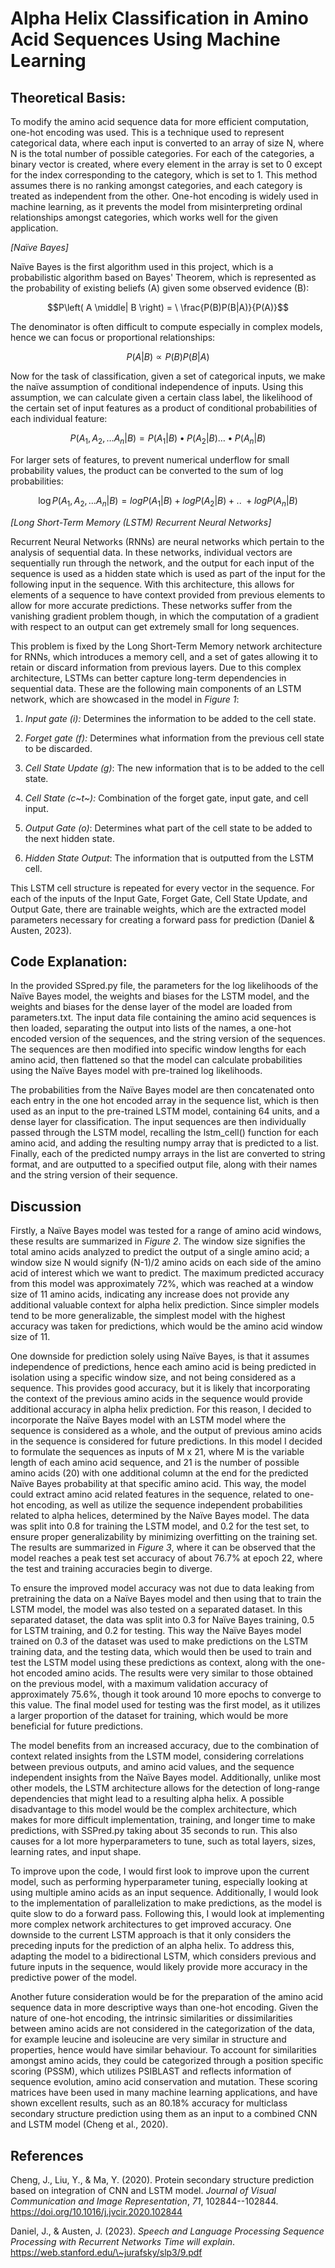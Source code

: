 # Alpha Helix Classification in Amino Acid Sequences Using Machine Learning

## Theoretical Basis:

To modify the amino acid sequence data for more efficient computation,
one-hot encoding was used. This is a technique used to represent
categorical data, where each input is converted to an array of size N,
where N is the total number of possible categories. For each of the
categories, a binary vector is created, where every element in the array
is set to 0 except for the index corresponding to the category, which is
set to 1. This method assumes there is no ranking amongst categories,
and each category is treated as independent from the other. One-hot
encoding is widely used in machine learning, as it prevents the model
from misinterpreting ordinal relationships amongst categories, which
works well for the given application.

*[Naïve Bayes]*

Naïve Bayes is the first algorithm used in this project, which is a
probabilistic algorithm based on Bayes' Theorem, which is represented as
the probability of existing beliefs (A) given some observed evidence
(B):

$$P\left( A \middle| B \right) = \ \frac{P(B)P(B|A)}{P(A)}$$

The denominator is often difficult to compute especially in complex
models, hence we can focus or proportional relationships:

$$P\left( A \middle| B \right) \propto P(B)P(B|A)$$

Now for the task of classification, given a set of categorical inputs,
we make the naïve assumption of conditional independence of inputs.
Using this assumption, we can calculate given a certain class label, the
likelihood of the certain set of input features as a product of
conditional probabilities of each individual feature:

$$P\left( A_{1},A_{2},\ldots A_{n} \middle| B \right) = P\left( A_{1} \middle| B \right) \bullet P\left( A_{2} \middle| B \right)\ldots \bullet P\left( A_{n} \middle| B \right)$$

For larger sets of features, to prevent numerical underflow for small
probability values, the product can be converted to the sum of log
probabilities:

$$\log{P\left( A_{1},A_{2},\ldots A_{n} \middle| B \right)} = logP\left( A_{1} \middle| B \right) + logP\left( A_{2} \middle| B \right) + ..\  + logP(A_{n}|B)$$

*[Long Short-Term Memory (LSTM) Recurrent Neural Networks]*

Recurrent Neural Networks (RNNs) are neural networks which pertain to
the analysis of sequential data. In these networks, individual vectors
are sequentially run through the network, and the output for each input
of the sequence is used as a hidden state which is used as part of the
input for the following input in the sequence. With this architecture,
this allows for elements of a sequence to have context provided from
previous elements to allow for more accurate predictions. These networks
suffer from the vanishing gradient problem though, in which the
computation of a gradient with respect to an output can get extremely
small for long sequences.

This problem is fixed by the Long Short-Term Memory network architecture
for RNNs, which introduces a memory cell, and a set of gates allowing it
to retain or discard information from previous layers. Due to this
complex architecture, LSTMs can better capture long-term dependencies in
sequential data. These are the following main components of an LSTM
network, which are showcased in the model in *Figure 1*:

1.  *Input gate (i):* Determines the information to be added to the cell
    state.

2.  *Forget gate (f):* Determines what information from the previous
    cell state to be discarded.

3.  *Cell State Update (g)*: The new information that is to be added to
    the cell state.

4.  *Cell State (c~t~):* Combination of the forget gate, input gate, and
    cell input.

5.  *Output Gate (o)*: Determines what part of the cell state to be
    added to the next hidden state.

6.  *Hidden State Output*: The information that is outputted from the
    LSTM cell.

This LSTM cell structure is repeated for every vector in the sequence.
For each of the inputs of the Input Gate, Forget Gate, Cell State
Update, and Output Gate, there are trainable weights, which are the
extracted model parameters necessary for creating a forward pass for
prediction (Daniel & Austen, 2023).

## Code Explanation:

In the provided SSpred.py file, the parameters for the log likelihoods
of the Naïve Bayes model, the weights and biases for the LSTM model, and
the weights and biases for the dense layer of the model are loaded from
parameters.txt. The input data file containing the amino acid sequences
is then loaded, separating the output into lists of the names, a one-hot
encoded version of the sequences, and the string version of the
sequences. The sequences are then modified into specific window lengths
for each amino acid, then flattened so that the model can calculate
probabilities using the Naïve Bayes model with pre-trained log
likelihoods.

The probabilities from the Naïve Bayes model are then concatenated onto
each entry in the one hot encoded array in the sequence list, which is
then used as an input to the pre-trained LSTM model, containing 64
units, and a dense layer for classification. The input sequences are
then individually passed through the LSTM model, recalling the
lstm_cell() function for each amino acid, and adding the resulting numpy
array that is predicted to a list. Finally, each of the predicted numpy
arrays in the list are converted to string format, and are outputted to
a specified output file, along with their names and the string version
of their sequence.

## Discussion

Firstly, a Naïve Bayes model was tested for a range of amino acid
windows, these results are summarized in *Figure 2*. The window size
signifies the total amino acids analyzed to predict the output of a
single amino acid; a window size N would signify (N-1)/2 amino acids on
each side of the amino acid of interest which we want to predict. The
maximum predicted accuracy from this model was approximately 72%, which
was reached at a window size of 11 amino acids, indicating any increase
does not provide any additional valuable context for alpha helix
prediction. Since simpler models tend to be more generalizable, the
simplest model with the highest accuracy was taken for predictions,
which would be the amino acid window size of 11.

One downside for prediction solely using Naïve Bayes, is that it assumes
independence of predictions, hence each amino acid is being predicted in
isolation using a specific window size, and not being considered as a
sequence. This provides good accuracy, but it is likely that
incorporating the context of the previous amino acids in the sequence
would provide additional accuracy in alpha helix prediction. For this
reason, I decided to incorporate the Naïve Bayes model with an LSTM
model where the sequence is considered as a whole, and the output of
previous amino acids in the sequence is considered for future
predictions. In this model I decided to formulate the sequences as
inputs of M x 21, where M is the variable length of each amino acid
sequence, and 21 is the number of possible amino acids (20) with one
additional column at the end for the predicted Naïve Bayes probability
at that specific amino acid. This way, the model could extract amino
acid related features in the sequence, related to one-hot encoding, as
well as utilize the sequence independent probabilities related to alpha
helices, determined by the Naïve Bayes model. The data was split into
0.8 for training the LSTM model, and 0.2 for the test set, to ensure
proper generalizability by minimizing overfitting on the training set.
The results are summarized in *Figure 3*, where it can be observed that
the model reaches a peak test set accuracy of about 76.7% at epoch 22,
where the test and training accuracies begin to diverge.

To ensure the improved model accuracy was not due to data leaking from
pretraining the data on a Naïve Bayes model and then using that to train
the LSTM model, the model was also tested on a separated dataset. In
this separated dataset, the data was split into 0.3 for Naïve Bayes
training, 0.5 for LSTM training, and 0.2 for testing. This way the Naïve
Bayes model trained on 0.3 of the dataset was used to make predictions
on the LSTM training data, and the testing data, which would then be
used to train and test the LSTM model using these predictions as
context, along with the one-hot encoded amino acids. The results were
very similar to those obtained on the previous model, with a maximum
validation accuracy of approximately 75.6%, though it took around 10
more epochs to converge to this value. The final model used for testing
was the first model, as it utilizes a larger proportion of the dataset
for training, which would be more beneficial for future predictions.

The model benefits from an increased accuracy, due to the combination of
context related insights from the LSTM model, considering correlations
between previous outputs, and amino acid values, and the sequence
independent insights from the Naïve Bayes model. Additionally, unlike
most other models, the LSTM architecture allows for the detection of
long-range dependencies that might lead to a resulting alpha helix. A
possible disadvantage to this model would be the complex architecture,
which makes for more difficult implementation, training, and longer time
to make predictions, with SSPred.py taking about 35 seconds to run. This
also causes for a lot more hyperparameters to tune, such as total
layers, sizes, learning rates, and input shape.

To improve upon the code, I would first look to improve upon the current
model, such as performing hyperparameter tuning, especially looking at
using multiple amino acids as an input sequence. Additionally, I would
look to the implementation of parallelization to make predictions, as
the model is quite slow to do a forward pass. Following this, I would
look at implementing more complex network architectures to get improved
accuracy. One downside to the current LSTM approach is that it only
considers the preceding inputs for the prediction of an alpha helix. To
address this, adapting the model to a bidirectional LSTM, which
considers previous and future inputs in the sequence, would likely
provide more accuracy in the predictive power of the model.

Another future consideration would be for the preparation of the amino
acid sequence data in more descriptive ways than one-hot encoding. Given
the nature of one-hot encoding, the intrinsic similarities or
dissimilarities between amino acids are not considered in the
categorization of the data, for example leucine and isoleucine are very
similar in structure and properties, hence would have similar behaviour.
To account for similarities amongst amino acids, they could be
categorized through a position specific scoring (PSSM), which utilizes
PSIBLAST and reflects information of sequence evolution, amino acid
conservation and mutation. These scoring matrices have been used in many
machine learning applications, and have shown excellent results, such as
an 80.18% accuracy for multiclass secondary structure prediction using
them as an input to a combined CNN and LSTM model (Cheng et al., 2020).

## References

Cheng, J., Liu, Y., & Ma, Y. (2020). Protein secondary structure
prediction based on integration of CNN and LSTM model. *Journal of
Visual Communication and Image Representation*, *71*, 102844--102844.
https://doi.org/10.1016/j.jvcir.2020.102844

‌Daniel, J., & Austen, J. (2023). *Speech and Language Processing
Sequence Processing with Recurrent Networks Time will explain*.
https://web.stanford.edu/\~jurafsky/slp3/9.pdf
